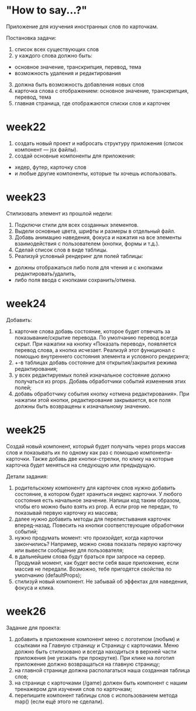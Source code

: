 # "How to say...?"

Приложение для изучения иностранных слов по карточкам.

Постановка задачи:

1. список всех существующих слов
2. у каждого слова должно быть:

- основное значение, транскрипция, перевод, тема
- возможность удаления и редактирования

3. должна быть возможность добавления новых слов
4. карточка слова с отображением: основное значение, транскрипция, перевод, тема
5. главная страница, где отображаются списки слов и карточек

# week22

1. создать новый проект и набросать структуру приложения (список компонент — jsx файлы).
2. cоздай основные компоненты для приложения:

- хедер, футер, карточку слов
- и любые другие компоненты, которые ты хочешь использовать.

# week23

Стилизовать элемент из прошлой недели:

1. Подключи стили для всех созданных элементов.
2. Выдели основные цвета, шрифты и размеры в отдельный файл.
3. Добавь анимацию наведения, фокуса и нажатия на все элементы взаимодействия с пользователем (кнопки, формы и т.д.).
4. Сделай список слов в виде таблицы.
5. Реализуй условный рендеринг для полей таблицы:

- должны отображаться либо поля для чтения и с кнопками редактировать/удалить,
- либо поля ввода с кнопками сохранить/отмена.

# week24

Добавить:

1. карточке слова добавь состояние, которое будет отвечать за показывание/скрытие перевода. По умолчанию перевод всегда скрыт. При нажатии на кнопку «Показать перевод», появляется перевод слова, а кнопка исчезает. Реализуй этот функционал с помощью внутреннего состояния элемента и условного рендеринга;
2. +-в таблицах добавь состояние для открытия/закрытия режима редактирования;
3. у всех редактируемых полей изначальное состояние должно получаться из props. Добавь обработчики событий изменения этих полей;
4. добавь обработчику события кнопку «отмена редактирования». При нажатии этой кнопки, редактирование закрывается, все поля должны быть возвращены к изначальному значению.

# week25

Создай новый компонент, который будет получать через props массив слов и показывать их по одному как раз с помощью компонента-карточки. Также добавь две кнопки-стрелки, по клику на которые карточка будет меняться на следующую или предыдущую.

Детали задания:

1. родительскому компоненту для карточек слов нужно добавить состояние, в котором будет храниться индекс карточки. У любого состояния есть начальное значение. Напиши код таким образом, чтобы его можно было взять из prop. А если prop не передан, то показывай первую карточку из массива;
2. далее нужно добавить методы для перелистывания карточек вперед-назад. Повесить на кнопки соответствующие обработчики событий;
3. нужно продумать момент: что произойдет, когда карточки закончились? Например, можно снова показать первую карточку или вывести сообщение для пользователя;
4. в дальнейшем слова будут браться при запросе на сервер. Продумай момент, как будет вести себя ваше приложение, если массив не передали. Возможно, тебе пригодятся свойства по умолчанию (defaultProps);
5. стилизуй новый компонент. Не забывай об эффектах для наведения, фокуса и клика.

# week26

Задание для проекта:

1. добавить в приложение компонент меню с логотипом (любым) и ссылками на Главную страницу и Страницу с карточками. Меню должно быть стилизовано и всегда находиться в верхней части приложения (не уезжать при прокрутке). При клике на логотип приложение должно возвращаться на главную страницу;
2. на главной странице должна располагаться наша созданная таблица слов;
3. на странице с карточками (/game) должен быть компонент с нашим тренажером для изучения слов по карточкам;
4. перепишите компонент таблицы слов с использованием метода map() (если ещё этого не сделали).
